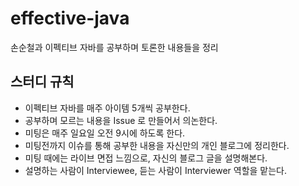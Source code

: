 # effective-java

손순철과 이펙티브 자바를 공부하며 토론한 내용들을 정리

## 스터디 규칙

- 이펙티브 자바를 매주 아이템 5개씩 공부한다.
- 공부하며 모르는 내용을 Issue 로 만들어서 의논한다.
- 미팅은 매주 일요일 오전 9시에 하도록 한다.
- 미팅전까지 이슈를 통해 공부한 내용을 자신만의 개인 블로그에 정리한다.
- 미팅 때에는 라이브 면접 느낌으로, 자신의 블로그 글을 설명해본다.
- 설명하는 사람이 Interviewee, 듣는 사람이 Interviewer 역할을 맡는다.
